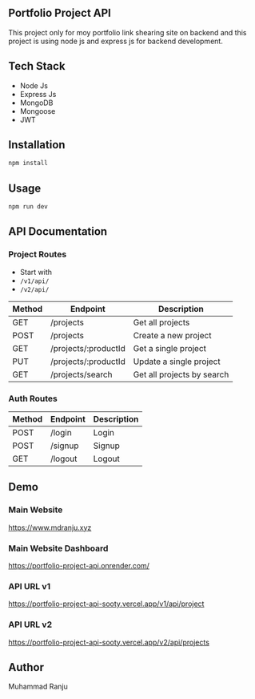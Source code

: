## Portfolio Project API

This project only for moy portfolio link shearing site on backend and this project is using node js and express js for backend development.

## Tech Stack

- Node Js
- Express Js
- MongoDB
- Mongoose
- JWT

## Installation

```bash
npm install
```

## Usage

```bash
npm run dev
```

## API Documentation

### Project Routes

- Start with
- `/v1/api/`
- `/v2/api/`

| Method | Endpoint             | Description                |
| ------ | -------------------- | -------------------------- |
| GET    | /projects            | Get all projects           |
| POST   | /projects            | Create a new project       |
| GET    | /projects/:productId | Get a single project       |
| PUT    | /projects/:productId | Update a single project    |
| GET    | /projects/search     | Get all projects by search |

### Auth Routes

| Method | Endpoint | Description |
| ------ | -------- | ----------- |
| POST   | /login   | Login       |
| POST   | /signup  | Signup      |
| GET    | /logout  | Logout      |

## Demo

### Main Website

https://www.mdranju.xyz

### Main Website Dashboard

https://portfolio-project-api.onrender.com/

### API URL v1

https://portfolio-project-api-sooty.vercel.app/v1/api/project

### API URL v2

https://portfolio-project-api-sooty.vercel.app/v2/api/projects

## Author

Muhammad Ranju
